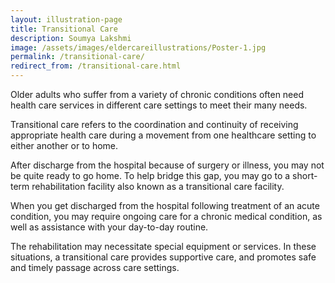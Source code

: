 ```yaml
---
layout: illustration-page
title: Transitional Care
description: Soumya Lakshmi
image: /assets/images/eldercareillustrations/Poster-1.jpg
permalink: /transitional-care/
redirect_from: /transitional-care.html
---
```


Older adults who suffer from a variety of chronic conditions often need health care services in different care settings to meet their many needs.

Transitional care refers to the coordination and continuity of receiving appropriate health care during a movement from one healthcare setting to either another or to home.

After discharge from the hospital because of surgery or illness, you may not be quite ready to go home. To help bridge this gap, you may go to a short-term rehabilitation facility also known as a transitional care facility.

When you get discharged from the hospital following treatment of an acute condition, you may require ongoing care for a chronic medical condition, as well as assistance with your day-to-day routine.

The rehabilitation may necessitate special equipment or services. In these situations, a transitional care provides supportive care, and promotes safe and timely passage across care settings.
